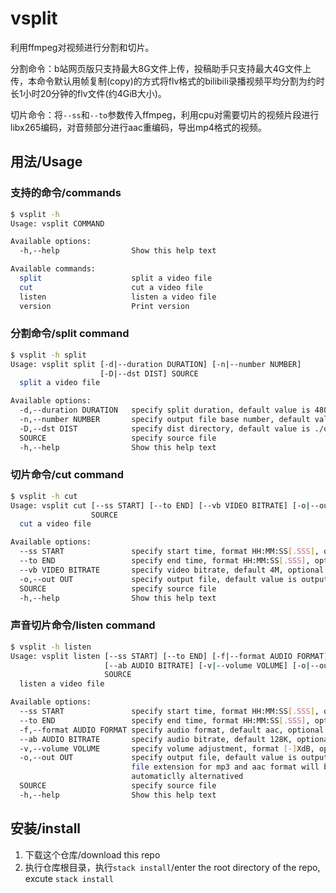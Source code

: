 # vsplit
利用ffmpeg对视频进行分割和切片。

分割命令：b站网页版只支持最大8G文件上传，投稿助手只支持最大4G文件上传，本命令默认用帧复制(copy)的方式将flv格式的bilibili录播视频平均分割为约时长1小时20分钟的flv文件(约4GiB大小)。

切片命令：将`--ss`和`--to`参数传入ffmpeg，利用cpu对需要切片的视频片段进行libx265编码，对音频部分进行aac重编码，导出mp4格式的视频。

## 用法/Usage

### 支持的命令/commands
``` bash
$ vsplit -h
Usage: vsplit COMMAND

Available options:
  -h,--help                Show this help text

Available commands:
  split                    split a video file
  cut                      cut a video file
  listen                   listen a video file
  version                  Print version
```

### 分割命令/split command
``` bash
$ vsplit -h split
Usage: vsplit split [-d|--duration DURATION] [-n|--number NUMBER] 
                    [-D|--dst DIST] SOURCE
  split a video file

Available options:
  -d,--duration DURATION   specify split duration, default value is 4800
  -n,--number NUMBER       specify output file base number, default value is 0
  -D,--dst DIST            specify dist directory, default value is ./out
  SOURCE                   specify source file
  -h,--help                Show this help text
```

### 切片命令/cut command
``` bash
$ vsplit -h cut
Usage: vsplit cut [--ss START] [--to END] [--vb VIDEO BITRATE] [-o|--out OUT]
                  SOURCE
  cut a video file

Available options:
  --ss START               specify start time, format HH:MM:SS[.SSS], optional
  --to END                 specify end time, format HH:MM:SS[.SSS], optional
  --vb VIDEO BITRATE       specify video bitrate, default 4M, optional
  -o,--out OUT             specify output file, default value is output.mp4
  SOURCE                   specify source file
  -h,--help                Show this help text
```

### 声音切片命令/listen command
``` bash
$ vsplit -h listen
Usage: vsplit listen [--ss START] [--to END] [-f|--format AUDIO FORMAT] 
                     [--ab AUDIO BITRATE] [-v|--volume VOLUME] [-o|--out OUT]
                     SOURCE
  listen a video file

Available options:
  --ss START               specify start time, format HH:MM:SS[.SSS], optional
  --to END                 specify end time, format HH:MM:SS[.SSS], optional
  -f,--format AUDIO FORMAT specify audio format, default aac, optional
  --ab AUDIO BITRATE       specify audio bitrate, default 128K, optional
  -v,--volume VOLUME       specify volume adjustment, format [-]XdB, optional
  -o,--out OUT             specify output file, default value is output.m4a,
                           file extension for mp3 and aac format will be
                           automaticlly alternatived
  SOURCE                   specify source file
  -h,--help                Show this help text
```

## 安装/install
1. 下载这个仓库/download this repo
2. 执行仓库根目录，执行`stack install`/enter the root directory of the repo, excute `stack install`
